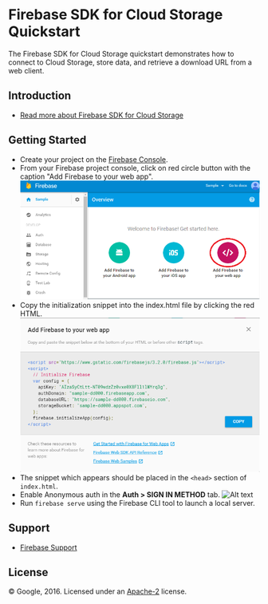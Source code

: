 Firebase SDK for Cloud Storage Quickstart
=========================================

The Firebase SDK for Cloud Storage  quickstart demonstrates how to connect to Cloud Storage, store data, and retrieve a download URL from a web client.

Introduction
------------

- [Read more about Firebase SDK for Cloud Storage ](https://firebase.google.com/docs/storage/)

Getting Started
---------------

- Create your project on the [Firebase Console](https://console.firebase.google.com).
- From your Firebase project console, click on red circle button with the caption "Add Firebase to your web app".
![Alt text](pics/redcircle.png?raw=true "Red Circle")
- Copy the initialization snippet into the index.html file by clicking the red HTML.
![Alt text](pics/snippet.png?raw=true "Snippet")
- The snippet which appears should be placed in the `<head>` section of `index.html`.
- Enable Anonymous auth in the **Auth > SIGN IN METHOD** tab.
![Alt text](/storage/pics/enable.png?raw=true "Enable auth")
- Run `firebase serve` using the Firebase CLI tool to launch a local server.

Support
-------

- [Firebase Support](https://firebase.google.com/support/)

License
-------

© Google, 2016. Licensed under an [Apache-2](../LICENSE) license.
